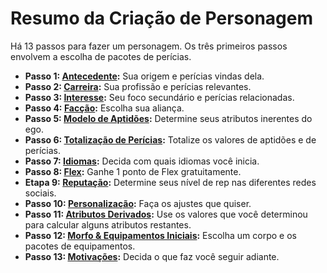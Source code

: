 # Resumo da Criação de Personagem

Há 13 passos para fazer um personagem. Os três primeiros passos envolvem a escolha de pacotes de perícias.

<!-- CLEANED div class="stat-list" -->

- **Passo 1: [Antecedente](../04/04-step-1-background.md):** Sua origem e perícias vindas dela.
- **Passo 2: [Carreira](../04/05-step-2-carrer.md):** Sua profissão e perícias relevantes.
- **Passo 3: [Interesse](../04/06-step-3-interest.md):** Seu foco secundário e perícias relacionadas.
- **Passo 4: [Facção](../04/07-step-4-faction.md):** Escolha sua aliança.
- **Passo 5: [Modelo de Aptidões](../04/08-step-5-aptitude-template.md):** Determine seus atributos inerentes do ego.
- **Passo 6: [Totalização de Perícias](../04/09-step-6-total-skills.md):** Totalize os valores de aptidões e de perícias.
- **Passo 7: [Idiomas](../04/10-step-7-languages.md):** Decida com quais idiomas você inicia.
- **Passo 8: [Flex](../04/11-step-8-flex.md):** Ganhe 1 ponto de Flex gratuitamente.
- **Etapa 9: [Reputação](../04/12-step-9-reputation.md):** Determine seus nível de rep nas diferentes redes sociais.
- **Passo 10: [Personalização](../04/13-step-10-customization.md):** Faça os ajustes que quiser.
- **Passo 11: [Atributos Derivados](../04/14-step-11-derived-stats.md):** Use os valores que você determinou para calcular alguns atributos restantes.
- **Passo 12: [Morfo & Equipamentos Iniciais](../04/15-step-12-starting-morph-gear.md):** Escolha um corpo e os pacotes de equipamentos.
- **Passo 13: [Motivações](../04/16-step-13-motivations.md):** Decida o que faz você seguir adiante.

<!-- CLEANED /div -->
